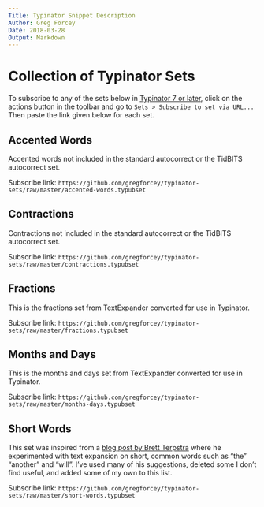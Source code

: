 ```yaml
---
Title: Typinator Snippet Description
Author: Greg Forcey
Date: 2018-03-28
Output: Markdown
---
```

# Collection of Typinator Sets

To subscribe to any of the sets below in [Typinator 7 or later](http://www.ergonis.com/products/typinator/), click on the actions button in the toolbar and go to `Sets > Subscribe to set via URL...` Then paste the link given below for each set.

## Accented Words
Accented words not included in the standard autocorrect or the TidBITS autocorrect set. 

Subscribe link: `https://github.com/gregforcey/typinator-sets/raw/master/accented-words.typubset`

## Contractions
Contractions not included in the standard autocorrect or the TidBITS autocorrect set. 

Subscribe link: `https://github.com/gregforcey/typinator-sets/raw/master/contractions.typubset`

## Fractions
This is the fractions set from TextExpander converted for use in Typinator. 

Subscribe link: `https://github.com/gregforcey/typinator-sets/raw/master/fractions.typubset`

## Months and Days
This is the months and days set from TextExpander converted for use in Typinator. 

Subscribe link: `https://github.com/gregforcey/typinator-sets/raw/master/months-days.typubset`

## Short Words
This set was inspired from a [blog post by Brett Terpstra](http://brettterpstra.com/2017/05/31/minimalist-text-expansions-a-textexpander-experiment/) where he  experimented with text expansion on short, common words such as “the” “another” and “will”. I’ve used many of his suggestions, deleted some I don’t find useful, and added some of my own to this list. 

Subscribe link: `https://github.com/gregforcey/typinator-sets/raw/master/short-words.typubset`
